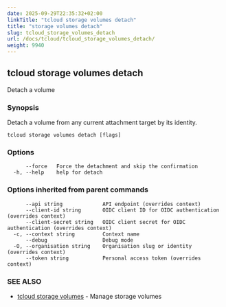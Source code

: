 ```yaml
---
date: 2025-09-29T22:35:32+02:00
linkTitle: "tcloud storage volumes detach"
title: "storage volumes detach"
slug: tcloud_storage_volumes_detach
url: /docs/tcloud/tcloud_storage_volumes_detach/
weight: 9940
---
```

## tcloud storage volumes detach

Detach a volume

### Synopsis

Detach a volume from any current attachment target by its identity.

```
tcloud storage volumes detach [flags]
```

### Options

```
      --force   Force the detachment and skip the confirmation
  -h, --help    help for detach
```

### Options inherited from parent commands

```
      --api string             API endpoint (overrides context)
      --client-id string       OIDC client ID for OIDC authentication (overrides context)
      --client-secret string   OIDC client secret for OIDC authentication (overrides context)
  -c, --context string         Context name
      --debug                  Debug mode
  -O, --organisation string    Organisation slug or identity (overrides context)
      --token string           Personal access token (overrides context)
```

### SEE ALSO

* [tcloud storage volumes](/docs/tcloud/tcloud_storage_volumes/)	 - Manage storage volumes

